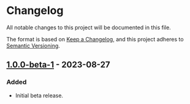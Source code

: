 # Changelog

All notable changes to this project will be documented in this file.

The format is based on [Keep a Changelog](https://keepachangelog.com/en/1.1.0/),
and this project adheres to [Semantic Versioning](https://semver.org/spec/v2.0.0.html).

## [1.0.0-beta-1] - 2023-08-27

### Added
- Initial beta release.

[1.0.0-beta-1]: https://github.com/dunkelbraun/monolayer/releases/tag/monolayer-1.0.0-beta-1
